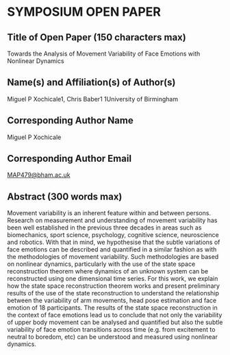 # SYMPOSIUM OPEN PAPER

## Title of Open Paper (150 characters max)
Towards the Analysis of Movement Variability of Face Emotions with Nonlinear Dynamics

## Name(s) and Affiliation(s) of Author(s)
Miguel P Xochicale1, Chris Baber1 1University of Birmingham


## Corresponding Author Name
Miguel P Xochicale

## Corresponding Author Email
MAP479@bham.ac.uk

## Abstract (300 words max)
Movement variability is an inherent feature within and between persons.
Research on measurement and understanding of movement variability has been well
established in the previous three decades in areas such as biomechanics,
sport science, psychology, cognitive science, neuroscience and robotics.
With that in mind, we hypothesise that the subtle variations of face emotions
can be described and quantified in a similar fashion as with the methodologies
of movement variability.
Such methodologies are based on nonlinear dynamics, particularly with the use of
the state space reconstruction theorem where dynamics of an unknown system
can be reconstructed using one dimensional time series.
For this work, we explain how the state space reconstruction theorem works and
present preliminary results of the use of the state reconstruction
to understand the relationship between the variability of arm movements, head
pose estimation and face emotion of 18 participants.
The results of the state space reconstruction in the context of face emotions
lead us to conclude that not only the variability of upper body movement can be
analysed and quantified but also the subtle variability of face emotion
transitions across time (e.g. from excitement to neutral to boredom, etc)
can be understood and measured using nonlinear dynamics.

